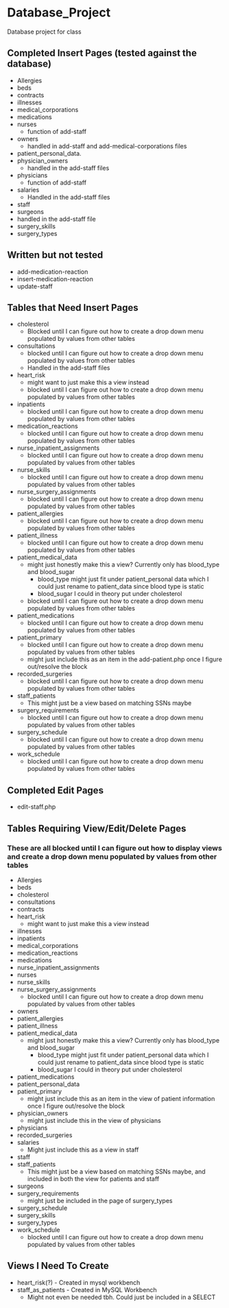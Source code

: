 # Database_Project
Database project for class

## Completed Insert Pages (tested against the database)

* Allergies
* beds
* contracts
* illnesses
* medical_corporations
* medications
* nurses
  * function of add-staff
* owners
  * handled in add-staff and add-medical-corporations files
* patient_personal_data.
* physician_owners
  * handled in the add-staff files
* physicians
  * function of add-staff
* salaries
  * Handled in the add-staff files
* staff
* surgeons
 * handled in the add-staff file
* surgery_skills
* surgery_types

## Written but not tested

* add-medication-reaction
* insert-medication-reaction
* update-staff

## Tables that Need Insert Pages

* cholesterol
  * Blocked until I can figure out how to create a drop down menu populated by values from other tables
* consultations
  * blocked until I can figure out how to create a drop down menu populated by values from other tables
  * Handled in the add-staff files
* heart_risk
  * might want to just make this a view instead
  * blocked until I can figure out how to create a drop down menu populated by values from other tables
* inpatients
  * blocked until I can figure out how to create a drop down menu populated by values from other tables
* medication_reactions
  * blocked until I can figure out how to create a drop down menu populated by values from other tables
* nurse_inpatient_assignments
  * blocked until I can figure out how to create a drop down menu populated by values from other tables
* nurse_skills
  * blocked until I can figure out how to create a drop down menu populated by values from other tables
* nurse_surgery_assignments
  * blocked until I can figure out how to create a drop down menu populated by values from other tables
* patient_allergies
  * blocked until I can figure out how to create a drop down menu populated by values from other tables
* patient_illness
  * blocked until I can figure out how to create a drop down menu populated by values from other tables
* patient_medical_data
  * might just honestly make this a view? Currently only has blood_type and blood_sugar
    * blood_type might just fit under patient_personal data which I could just rename to patient_data since blood type is static
    * blood_sugar I could in theory put under cholesterol
  * blocked until I can figure out how to create a drop down menu populated by values from other tables
* patient_medications
  * blocked until I can figure out how to create a drop down menu populated by values from other tables
* patient_primary
  * blocked until I can figure out how to create a drop down menu populated by values from other tables
  * might just include this as an item in the add-patient.php once I figure out/resolve the block
* recorded_surgeries
  * blocked until I can figure out how to create a drop down menu populated by values from other tables
* staff_patients
  * This might just be a view based on matching SSNs maybe
* surgery_requirements
  * blocked until I can figure out how to create a drop down menu populated by values from other tables
* surgery_schedule
  * blocked until I can figure out how to create a drop down menu populated by values from other tables
* work_schedule
  * blocked until I can figure out how to create a drop down menu populated by values from other tables

## Completed Edit Pages

* edit-staff.php


## Tables Requiring View/Edit/Delete Pages

### These are all blocked until I can figure out how to display views and create a drop down menu populated by values from other tables

* Allergies
* beds
* cholesterol
* consultations
* contracts
* heart_risk
  * might want to just make this a view instead
* illnesses
* inpatients
* medical_corporations
* medication_reactions
* medications
* nurse_inpatient_assignments
* nurses
* nurse_skills
* nurse_surgery_assignments
  * blocked until I can figure out how to create a drop down menu populated by values from other tables
* owners
* patient_allergies
* patient_illness
* patient_medical_data
  * might just honestly make this a view? Currently only has blood_type and blood_sugar
    * blood_type might just fit under patient_personal data which I could just rename to patient_data since blood type is static
    * blood_sugar I could in theory put under cholesterol
* patient_medications
* patient_personal_data
* patient_primary
  * might just include this as an item in the view of patient information once I figure out/resolve the block
* physician_owners
  * might just include this in the view of physicians
* physicians
* recorded_surgeries
* salaries
  * Might just include this as a view in staff
* staff
* staff_patients
  * This might just be a view based on matching SSNs maybe, and included in both the view for patients and staff
* surgeons
* surgery_requirements
  * might just be included in the page of surgery_types
* surgery_schedule
* surgery_skills
* surgery_types
* work_schedule
  * blocked until I can figure out how to create a drop down menu populated by values from other tables

## Views I Need To Create

* heart_risk(?) - Created in mysql workbench
* staff_as_patients - Created in MySQL Workbench
  * Might not even be needed tbh. Could just be included in a SELECT
